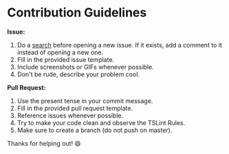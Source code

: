 # Contribution Guidelines

**Issue:**

1. Do a [search](https://github.com/vscode-icons/vscode-icons/issues?q=is%3Aopen+is%3Aissue) before opening a new issue. If it exists, add a comment to it instead of opening a new one.
1. Fill in the provided issue template.
1. Include screenshots or GIFs whenever possible.
1. Don't be rude, describe your problem cool.

**Pull Request:**

1. Use the present tense in your commit message.
1. Fill in the provided pull request template.
1. Reference issues whenever possible.
1. Try to make your code clean and observe the TSLint Rules.
1. Make sure to create a branch (do not push on master).

Thanks for helping out! :smile:
